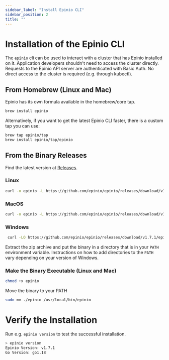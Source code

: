 ```yaml
---
sidebar_label: "Install Epinio CLI"
sidebar_position: 2
title: ""
---
```


<head>
  <link rel="canonical" href="https://docs.epinio.io/installation/install_epinio_cli"/>
</head>

# Installation of the Epinio CLI

The `epinio` cli can be used to interact with a cluster that has Epinio installed on it.
Application developers shouldn't need to access the cluster directly. Requests to
the Epinio API server are authenticated with Basic Auth. No direct access to the cluster
is required (e.g. through kubectl).

## From Homebrew (Linux and Mac)

Epinio has its own formula available in the homebrew/core tap.

```bash
brew install epinio
```

Alternatively, if you want to get the latest Epinio CLI faster, there is a custom tap you can use:
```bash
brew tap epinio/tap
brew install epinio/tap/epinio
```

## From the Binary Releases

Find the latest version at [Releases](https://github.com/epinio/epinio/releases).

### Linux

```bash
curl -o epinio -L https://github.com/epinio/epinio/releases/download/v1.7.1/epinio-linux-x86_64
```

### MacOS

```bash
curl -o epinio -L https://github.com/epinio/epinio/releases/download/v1.7.1/epinio-darwin-x86_64
```

### Windows

```bash
 curl -LO https://github.com/epinio/epinio/releases/download/v1.7.1/epinio-windows-x86_64.zip
```

Extract the zip archive and put the binary in a directory that is in your `PATH` environment variable. Instructions on how to add directories to the `PATH` vary depending on your version of Windows.

### Make the Binary Executable (Linux and Mac)

```bash
chmod +x epinio
```

Move the binary to your PATH

```bash
sudo mv ./epinio /usr/local/bin/epinio
```

# Verify the Installation

Run e.g. `epinio version` to test the successful installation.

```bash
> epinio version
Epinio Version: v1.7.1
Go Version: go1.18
```
